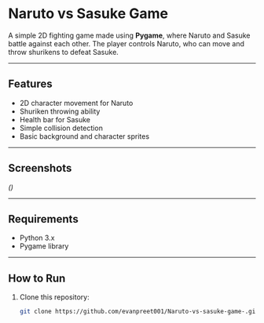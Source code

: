 # Naruto vs Sasuke Game

A simple 2D fighting game made using **Pygame**, where Naruto and Sasuke battle against each other. The player controls Naruto, who can move and throw shurikens to defeat Sasuke.

---

## Features

- 2D character movement for Naruto  
- Shuriken throwing ability  
- Health bar for Sasuke  
- Simple collision detection  
- Basic background and character sprites  

---

## Screenshots

*()*

---

## Requirements

- Python 3.x  
- Pygame library  

---

## How to Run

1. Clone this repository:
   ```bash
   git clone https://github.com/evanpreet001/Naruto-vs-sasuke-game-.git
